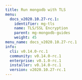 ```yaml
---
title: Run mongodb with TLS
menu:
  docs_v2020.10.27-rc.1:
    identifier: mg-tls
    name: TLS/SSL Encryption
    parent: mg-mongodb-guides
    weight: 45
menu_name: docs_v2020.10.27-rc.1
info:
  cli: v0.14.0-rc.1
  community: v0.14.0-rc.1
  enterprise: v0.1.0-rc.1
  installer: v0.14.0-rc.1
  version: v2020.10.27-rc.1
---
```


